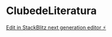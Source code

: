 # ClubedeLiteratura

[Edit in StackBlitz next generation editor ⚡️](https://stackblitz.com/~/github.com/RamonaP88/ClubedeLiteratura)